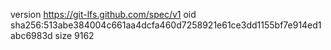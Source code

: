 version https://git-lfs.github.com/spec/v1
oid sha256:513abe384004c661aa4dcfa460d7258921e61ce3dd1155bf7e914ed1abc6983d
size 9162
